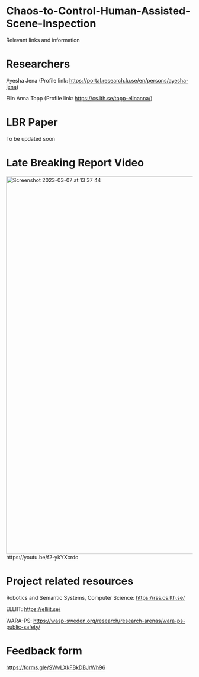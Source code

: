 # Chaos-to-Control-Human-Assisted-Scene-Inspection
Relevant links and information 

# Researchers 
Ayesha Jena (Profile link: https://portal.research.lu.se/en/persons/ayesha-jena) 

Elin Anna Topp (Profile link: https://cs.lth.se/topp-elinanna/)

# LBR Paper
To be updated soon

# Late Breaking Report Video

<img width="1017" alt="Screenshot 2023-03-07 at 13 37 44" src="https://user-images.githubusercontent.com/73538802/223436591-e44b3184-4618-4365-a326-a158513d395b.png">
https://youtu.be/f2-ykYXcrdc

# Project related resources
Robotics and Semantic Systems, Computer Science: https://rss.cs.lth.se/ 

ELLIIT: https://elliit.se/  

WARA-PS: https://wasp-sweden.org/research/research-arenas/wara-ps-public-safety/

# Feedback form
https://forms.gle/SWvLXkFBkDBJrWh96
